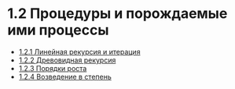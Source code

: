 # 1.2 Процедуры и порождаемые ими процессы

* [1.2.1 Линейная рекурсия и итерация](p-121.el)
* [1.2.2 Древовидная рекурсия](p-122.el)
* [1.2.3 Порядки роста](p-123.el)
* [1.2.4 Возведение в степень](p-124.el)